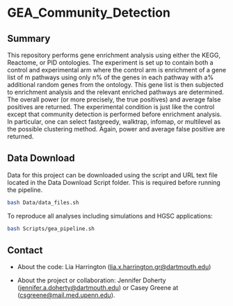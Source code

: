 # GEA_Community_Detection

## Summary

This repository performs gene enrichment analysis using either the KEGG,
Reactome, or PID ontologies. The experiment is set up to contain both a control
and experimental arm where the control arm is enrichment of a gene list of m
pathways using only n% of the genes in each pathway with a% additional random
genes from the ontology. This gene list is then subjected to enrichment analysis
and the relevant enriched pathways are determined. The overall power (or more
precisely, the true positives) and average false positives are returned. The
experimental condition is just like the control except that community detection
is performed before enrichment analysis. In particular, one can select
fastgreedy, walktrap, infomap, or multilevel as the possible clustering method.
Again, power and average false positive are returned. 

## Data Download

Data for this project can be downloaded using the script and URL text file
located in the Data Download Script folder. This is required before running the
pipeline.

```bash
bash Data/data_files.sh
```

To reproduce all analyses including simulations and HGSC applications:

```bash
bash Scripts/gea_pipeline.sh
```

## Contact

* About the code: Lia Harrington (lia.x.harrington.gr@dartmouth.edu)

* About the project or collaboration: Jennifer Doherty
(jennifer.a.doherty@dartmouth.edu) or
Casey Greene at (csgreene@mail.med.upenn.edu).

